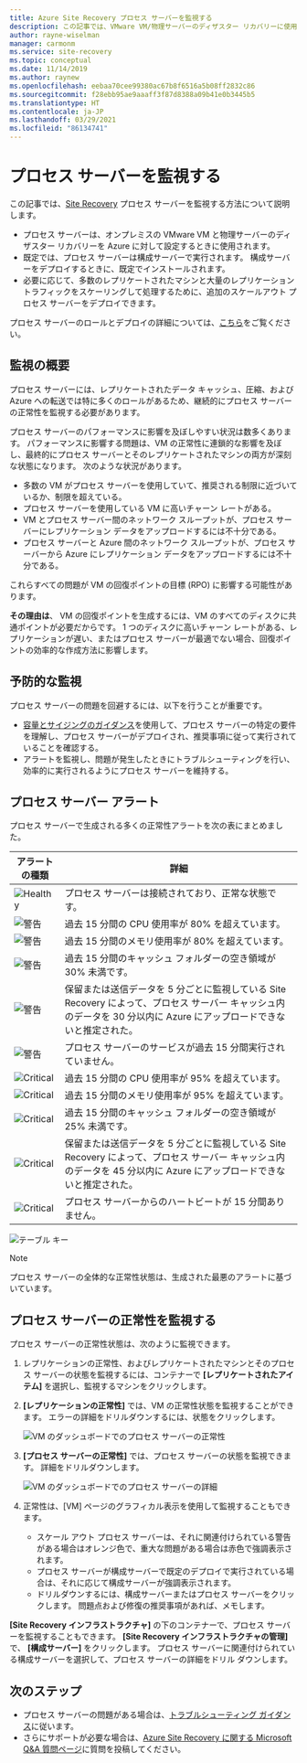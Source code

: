 ```yaml
---
title: Azure Site Recovery プロセス サーバーを監視する
description: この記事では、VMware VM/物理サーバーのディザスター リカバリーに使用される Azure Site Recovery プロセス サーバーを監視する方法について説明します。
author: rayne-wiselman
manager: carmonm
ms.service: site-recovery
ms.topic: conceptual
ms.date: 11/14/2019
ms.author: raynew
ms.openlocfilehash: eebaa70cee99380ac67b8f6516a5b08ff2832c86
ms.sourcegitcommit: f28ebb95ae9aaaff3f87d8388a09b41e0b3445b5
ms.translationtype: HT
ms.contentlocale: ja-JP
ms.lasthandoff: 03/29/2021
ms.locfileid: "86134741"
---
```

# <a name="monitor-the-process-server"></a>プロセス サーバーを監視する

この記事では、[Site Recovery](site-recovery-overview.md) プロセス サーバーを監視する方法について説明します。

- プロセス サーバーは、オンプレミスの VMware VM と物理サーバーのディザスター リカバリーを Azure に対して設定するときに使用されます。
- 既定では、プロセス サーバーは構成サーバーで実行されます。 構成サーバーをデプロイするときに、既定でインストールされます。
- 必要に応じて、多数のレプリケートされたマシンと大量のレプリケーション トラフィックをスケーリングして処理するために、追加のスケールアウト プロセス サーバーをデプロイできます。

プロセス サーバーのロールとデプロイの詳細については、[こちら](vmware-physical-azure-config-process-server-overview.md)をご覧ください。

## <a name="monitoring-overview"></a>監視の概要

プロセス サーバーには、レプリケートされたデータ キャッシュ、圧縮、および Azure への転送では特に多くのロールがあるため、継続的にプロセス サーバーの正常性を監視する必要があります。

プロセス サーバーのパフォーマンスに影響を及ぼしやすい状況は数多くあります。 パフォーマンスに影響する問題は、VM の正常性に連鎖的な影響を及ぼし、最終的にプロセス サーバーとそのレプリケートされたマシンの両方が深刻な状態になります。 次のような状況があります。

- 多数の VM がプロセス サーバーを使用していて、推奨される制限に近づいているか、制限を超えている。
- プロセス サーバーを使用している VM に高いチャーン レートがある。
- VM とプロセス サーバー間のネットワーク スループットが、プロセス サーバーにレプリケーション データをアップロードするには不十分である。
- プロセス サーバーと Azure 間のネットワーク スループットが、プロセス サーバーから Azure にレプリケーション データをアップロードするには不十分である。

これらすべての問題が VM の回復ポイントの目標 (RPO) に影響する可能性があります。 

**その理由は**、 VM の回復ポイントを生成するには、VM のすべてのディスクに共通ポイントが必要だからです。 1 つのディスクに高いチャーン レートがある、レプリケーションが遅い、またはプロセス サーバーが最適でない場合、回復ポイントの効率的な作成方法に影響します。

## <a name="monitor-proactively"></a>予防的な監視

プロセス サーバーの問題を回避するには、以下を行うことが重要です。

- [容量とサイジングのガイダンス](site-recovery-plan-capacity-vmware.md#capacity-considerations)を使用して、プロセス サーバーの特定の要件を理解し、プロセス サーバーがデプロイされ、推奨事項に従って実行されていることを確認する。
- アラートを監視し、問題が発生したときにトラブルシューティングを行い、効率的に実行されるようにプロセス サーバーを維持する。


## <a name="process-server-alerts"></a>プロセス サーバー アラート

プロセス サーバーで生成される多くの正常性アラートを次の表にまとめました。

**アラートの種類** | **詳細**
--- | ---
![Healthy][green] | プロセス サーバーは接続されており、正常な状態です。
![警告][yellow] | 過去 15 分間の CPU 使用率が 80% を超えています。
![警告][yellow] | 過去 15 分間のメモリ使用率が 80% を超えています。
![警告][yellow] | 過去 15 分間のキャッシュ フォルダーの空き領域が 30% 未満です。
![警告][yellow] | 保留または送信データを 5 分ごとに監視している Site Recovery によって、プロセス サーバー キャッシュ内のデータを 30 分以内に Azure にアップロードできないと推定された。
![警告][yellow] | プロセス サーバーのサービスが過去 15 分間実行されていません。
![Critical][red] | 過去 15 分間の CPU 使用率が 95% を超えています。
![Critical][red] | 過去 15 分間のメモリ使用率が 95% を超えています。
![Critical][red] | 過去 15 分間のキャッシュ フォルダーの空き領域が 25% 未満です。
![Critical][red] | 保留または送信データを 5 分ごとに監視している Site Recovery によって、プロセス サーバー キャッシュ内のデータを 45 分以内に Azure にアップロードできないと推定された。
![Critical][red] | プロセス サーバーからのハートビートが 15 分間ありません。

![テーブル キー](./media/vmware-physical-azure-monitor-process-server/table-key.png)

> [!NOTE]
> プロセス サーバーの全体的な正常性状態は、生成された最悪のアラートに基づいています。



## <a name="monitor-process-server-health"></a>プロセス サーバーの正常性を監視する

プロセス サーバーの正常性状態は、次のように監視できます。 

1. レプリケーションの正常性、およびレプリケートされたマシンとそのプロセス サーバーの状態を監視するには、コンテナーで **[レプリケートされたアイテム]** を選択し、監視するマシンをクリックします。
2. **[レプリケーションの正常性]** では、VM の正常性状態を監視することができます。 エラーの詳細をドリルダウンするには、状態をクリックします。

    ![VM のダッシュボードでのプロセス サーバーの正常性](./media/vmware-physical-azure-monitor-process-server/vm-ps-health.png)

4. **[プロセス サーバーの正常性]** では、プロセス サーバーの状態を監視できます。 詳細をドリルダウンします。

    ![VM のダッシュボードでのプロセス サーバーの詳細](./media/vmware-physical-azure-monitor-process-server/ps-summary.png)

5. 正常性は、[VM] ページのグラフィカル表示を使用して監視することもできます。
    - スケール アウト プロセス サーバーは、それに関連付けられている警告がある場合はオレンジ色で、重大な問題がある場合は赤色で強調表示されます。 
    - プロセス サーバーが構成サーバーで既定のデプロイで実行されている場合は、それに応じて構成サーバーが強調表示されます。
    - ドリルダウンするには、構成サーバーまたはプロセス サーバーをクリックします。 問題点および修復の推奨事項があれば、メモします。

**[Site Recovery インフラストラクチャ]** の下のコンテナーで、プロセス サーバーを監視することもできます。 **[Site Recovery インフラストラクチャの管理]** で、 **[構成サーバー]** をクリックします。 プロセス サーバーに関連付けられている構成サーバーを選択して、プロセス サーバーの詳細をドリル ダウンします。


## <a name="next-steps"></a>次のステップ

- プロセス サーバーの問題がある場合は、[トラブルシューティング ガイダンス](vmware-physical-azure-troubleshoot-process-server.md)に従います。
- さらにサポートが必要な場合は、[Azure Site Recovery に関する Microsoft Q&A 質問ページ](/answers/topics/azure-site-recovery.html)に質問を投稿してください。 

[green]: ./media/vmware-physical-azure-monitor-process-server/green.png
[yellow]: ./media/vmware-physical-azure-monitor-process-server/yellow.png
[red]: ./media/vmware-physical-azure-monitor-process-server/red.png
